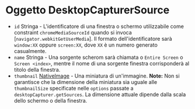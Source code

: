 # Oggetto DesktopCapturerSource

* `id` Stringa - L'identificatore di una finestra o schermo utilizzabile come constraint `chromeMediaSourceId` quando si invoca [`navigator.webkitGetUserMedia`]. Il formato dell'identificatore sarà `window:XX` oppure `screen:XX`, dove `XX` è un numero generato casualmente.
* `name` Stringa - Una sorgente scherom sarà chiamata o `Entire Screen` o `Screen <index>`, mentre il nome di una sorgente finestra corrisponderà al titolo della finestra.
* `thumbnail` [NativeImage](../native-image.md) - Una miniatura di un'immagine. **Note:** Non si garantisce che la dimensione della miniatura sia uguale alle `thumbnailSize` specificate nelle `options` passate a `desktopCapturer.getSources`. La dimensione attuale dipende dalla scala dello schermo o della finestra.
